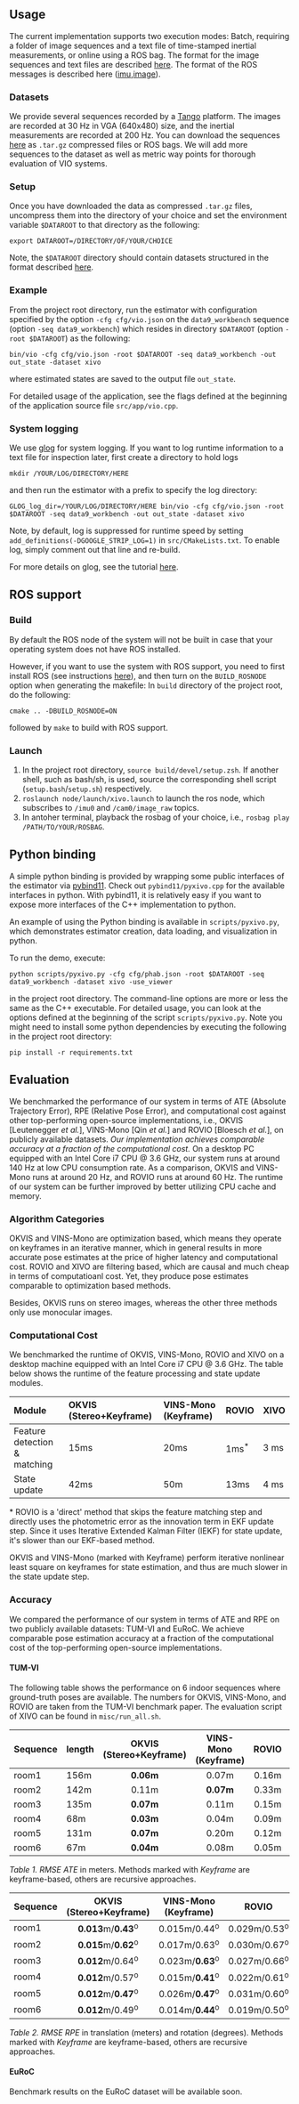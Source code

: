 ## Usage

The current implementation supports two execution modes: Batch, requiring a folder of image sequences and a text file of time-stamped inertial measurements, or online using a ROS bag. The format for the image sequences and text files are described [here](dataformat.md). The format of the ROS messages is described here ([imu][imu_msg],[image][image_msg]).

[imu_msg]: https://docs.ros.org/api/sensor_msgs/html/msg/Imu.html
[image_msg]: https://docs.ros.org/api/sensor_msgs/html/msg/Image.html


### Datasets

We provide several sequences recorded by a [Tango](https://en.wikipedia.org/wiki/Tango_(platform)) platform. The images are recorded at 30 Hz in VGA (640x480) size, and the inertial measurements are recorded at 200 Hz. You can download the sequences [here](https://www.dropbox.com/sh/1a87gb0rwk72qso/AACMB-hSDQwS-hRiHLhz9wr9a?dl=0) as `.tar.gz` compressed files or ROS bags. We will add more sequences to the dataset as well as metric way points for thorough evaluation of VIO systems.

### Setup

Once you have downloaded the data as compressed `.tar.gz` files, uncompress them into the directory of your choice and set the environment variable `$DATAROOT` to that directory as the following:

```
export DATAROOT=/DIRECTORY/OF/YOUR/CHOICE
```

Note, the `$DATAROOT` directory should contain datasets structured in the format described [here](dataformat.md).


### Example

From the project root directory, run the estimator with configuration specified by the option `-cfg cfg/vio.json` on the `data9_workbench` sequence (option `-seq data9_workbench`) which resides in directory `$DATAROOT` (option `-root $DATAROOT`) as the following:

```
bin/vio -cfg cfg/vio.json -root $DATAROOT -seq data9_workbench -out out_state -dataset xivo
```

where estimated states are saved to the output file `out_state`.

For detailed usage of the application, see the flags defined at the beginning of the application source file `src/app/vio.cpp`. 


### System logging

We use [glog](https://github.com/google/glog) for system logging. If you want to log runtime information to a text file for inspection later, first create a directory to hold logs

```
mkdir /YOUR/LOG/DIRECTORY/HERE
```

and then run the estimator with a prefix to specify the log directory:

```
GLOG_log_dir=/YOUR/LOG/DIRECTORY/HERE bin/vio -cfg cfg/vio.json -root $DATAROOT -seq data9_workbench -out out_state -dataset xivo
```

Note, by default, log is suppressed for runtime speed by setting `add_definitions(-DGOOGLE_STRIP_LOG=1)` in `src/CMakeLists.txt`. To enable log, simply comment out that line and re-build.

For more details on glog, see the tutorial [here](http://rpg.ifi.uzh.ch/docs/glog.html).

## ROS support

### Build

By default the ROS node of the system will not be built in case that your operating system does not have ROS installed. 

However, if you want to use the system with ROS support, you need to first install ROS (see instructions [here](http://wiki.ros.org/ROS/Installation)), and then turn on the `BUILD_ROSNODE` option when generating the makefile: In `build` directory of the project root, do the following:

```
cmake .. -DBUILD_ROSNODE=ON
```

followed by `make` to build with ROS support.

### Launch

1. In the project root directory, `source build/devel/setup.zsh`. If another shell, such as bash/sh, is used, source the corresponding shell script (`setup.bash`/`setup.sh`) respectively.
2. `roslaunch node/launch/xivo.launch` to launch the ros node, which subscribes to `/imu0` and `/cam0/image_raw` topics.
3. In antoher terminal, playback the rosbag of your choice, i.e., `rosbag play /PATH/TO/YOUR/ROSBAG`.

<!-- ## Profiling

If you want to build the project along with the gperftools provided in the thirdparty folder, make sure you have `autoconf` and `libtool` installed.
`
sudo apt-get install autoconf libtool
`
and
`
./build.sh
`

See [gperftools](https://gperftools.github.io/gperftools/cpuprofile.html) from Google. Or enable printing of the timing information gathered by the `timer_` object inside the estimator. -->


## Python binding

A simple python binding is provided by wrapping some public interfaces of the estimator via [pybind11](https://github.com/pybind/pybind11). Check out `pybind11/pyxivo.cpp` for the available interfaces in python. With pybind11, it is relatively easy if you want to expose more interfaces of the C++ implementation to python.

An example of using the Python binding is available in `scripts/pyxivo.py`, which demonstrates estimator creation, data loading, and visualization in python.

To run the demo, execute:

```
python scripts/pyxivo.py -cfg cfg/phab.json -root $DATAROOT -seq data9_workbench -dataset xivo -use_viewer
```

in the project root directory. The command-line options are more or less the same as the C++ executable. For detailed usage, you can look at the options defined at the beginning of the script `scripts/pyxivo.py`. Note you might need to install some python dependencies by executing the following in the project root directory:

```
pip install -r requirements.txt
```

<!-- ### Evaluation

We provide a python script `scripts/run_and_eval_pyxivo.py` to run the estimator on a specified TUM-VI sequence and benchmark the performance in terms ATE (Absolute Trajectory Error) and RPE (Relative Pose Error). To use it, execute the following in the project root directory:

```
python scripts/run_and_eval_pyxivo.py -root $TUMVIROOT -seq room6 -stdout -out_dir tmp -use_viewer
```
The `-seq` and `-root` options are the same as explained above. If the `-stdout` option is on, the script will print out the benchmarked performance to the terminal; `-out_dir` specifies the directory to save state estimates; `-use_viewer` option will turn on a 3D visualization. For detailed usage about the script, see the options defined at the beginning of the script. -->

## Evaluation

We benchmarked the performance of our system in terms of ATE (Absolute Trajectory Error), RPE (Relative Pose Error), and computational cost against other top-performing open-source implementations, i.e., OKVIS [Leutenegger *et al.*], VINS-Mono [Qin *et al.*] and ROVIO [Bloesch *et al.*], on publicly available datasets. 
*Our implementation achieves comparable accuracy at a fraction of the computational cost.* On a desktop PC equipped with an Intel Core i7 CPU @ 3.6 GHz, our system runs at around 140 Hz at low CPU consumption rate. As a comparison, OKVIS and VINS-Mono runs at around 20 Hz, and ROVIO runs at around 60 Hz. The runtime of our system can be further improved by better utilizing CPU cache and memory.

### Algorithm Categories

OKVIS and VINS-Mono are optimization based, which means they operate on keyframes in an iterative manner, which in general results in more accurate pose estimates at the price of higher latency and computational cost. ROVIO and XIVO are filtering based, which are causal and much cheap in terms of computatioanl cost. Yet, they produce pose estimates comparable to optimization based methods.

Besides, OKVIS runs on stereo images, whereas the other three methods only use monocular images.

### Computational Cost

We benchmarked the runtime of OKVIS, VINS-Mono, ROVIO and XIVO on a desktop machine equipped with an Intel Core i7 CPU @ 3.6 GHz. The table below shows the runtime of the feature processing and state update modules.

| Module | OKVIS (Stereo+Keyframe) | VINS-Mono (Keyframe) | ROVIO | XIVO |
|:---       | :---   | :---       | :---   | :---  |
| Feature detection \& matching   | 15ms | 20ms | 1ms<sup>*</sup> | 3 ms|
| State update | 42ms | 50m | 13ms | 4 ms |


\* ROVIO is a 'direct' method that skips the feature matching step and directly uses the photometric error as the innovation term in EKF update step. Since it uses Iterative Extended Kalman Filter (IEKF) for state update, it's slower than our EKF-based method.

OKVIS and VINS-Mono (marked with Keyframe) perform iterative nonlinear least square on keyframes for state estimation, and thus are much slower in the state update step.

### Accuracy

We compared the performance of our system in terms of ATE and RPE on two publicly available datasets: TUM-VI and EuRoC. We achieve comparable pose estimation accuracy at a fraction of the computational cost of the top-performing open-source implementations.

#### TUM-VI

The following table shows the performance on 6 indoor sequences where ground-truth poses are available. The numbers for OKVIS, VINS-Mono, and ROVIO are taken from the TUM-VI benchmark paper. The evaluation script of XIVO can be found in `misc/run_all.sh`.

| Sequence | length | OKVIS (Stereo+Keyframe) | VINS-Mono (Keyframe) | ROVIO | XIVO |
|:---       | :---    | :---:   | :---:       | :---:   | :---:  |
|room1     | 156m   | **0.06m** | 0.07m | 0.16m | 0.13m |
|room2     | 142m   | 0.11m | **0.07m** | 0.33m | 0.11m |
|room3     | 135m   | **0.07m**  | 0.11m | 0.15m | 0.17m |
|room4     | 68m    | **0.03m** | 0.04m | 0.09m | 0.09m |
|room5     | 131m   | **0.07m** | 0.20m | 0.12m | 0.10m |
|room6     | 67m    | **0.04m** | 0.08m | 0.05m | 0.05m |

*Table 1. RMSE ATE* in meters. Methods marked with *Keyframe* are keyframe-based, others are recursive approaches.

| Sequence | OKVIS (Stereo+Keyframe) | VINS-Mono (Keyframe) | ROVIO | XIVO |
|:---       | :---:   | :---:       | :---:   | :---:  |
|room1 | **0.013**m/**0.43**<sup>o</sup> | 0.015m/0.44<sup>o</sup> | 0.029m/0.53<sup>o</sup> | 0.022m/0.60<sup>o</sup> |
|room2 | **0.015**m/**0.62**<sup>o</sup> | 0.017m/0.63<sup>o</sup> | 0.030m/0.67<sup>o</sup> | 0.040m/0.71<sup>o</sup> |
|room3 | **0.012**m/0.64<sup>o</sup> | 0.023m/**0.63**<sup>o</sup> | 0.027m/0.66<sup>o</sup> | 0.086m/0.74<sup>o</sup> |
|room4 | **0.012**m/0.57<sup>o</sup> | 0.015m/**0.41**<sup>o</sup> | 0.022m/0.61<sup>o</sup> | 0.022m/0.62<sup>o</sup> |
|room5 | **0.012**m/**0.47**<sup>o</sup> | 0.026m/**0.47**<sup>o</sup> | 0.031m/0.60<sup>o</sup> | 0.030m/0.60<sup>o</sup> |
|room6| **0.012**m/0.49<sup>o</sup> | 0.014m/**0.44**<sup>o</sup> | 0.019m/0.50<sup>o</sup> | 0.020m/0.52<sup>o</sup> |

*Table 2. RMSE RPE* in translation (meters) and rotation (degrees). Methods marked with *Keyframe* are keyframe-based, others are recursive approaches.

#### EuRoC

Benchmark results on the EuRoC dataset will be available soon.
